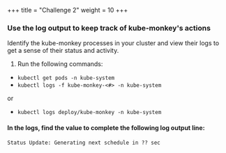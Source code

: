 +++
title = "Challenge 2"
weight = 10
+++

### Use the log output to keep track of kube-monkey's actions

Identify the kube-monkey processes in your cluster and view their logs to get a sense of their status and activity.

1. Run the following commands:
  - `kubectl get pods -n kube-system`
  - `kubectl logs -f kube-monkey-<#> -n kube-system`
  
  or 
  
  - `kubectl logs deploy/kube-monkey -n kube-system`
  
#### In the logs, find the value to complete the following log output line: 
  `Status Update: Generating next schedule in ?? sec`

